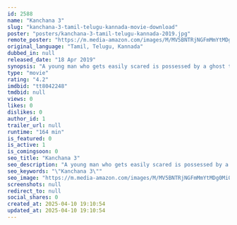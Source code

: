 ```yaml
---
id: 2588
name: "Kanchana 3"
slug: "kanchana-3-tamil-telugu-kannada-movie-download"
poster: "posters/kanchana-3-tamil-telugu-kannada-2019.jpg"
remote_poster: "https://m.media-amazon.com/images/M/MV5BNTRjNGFmMmYtMDg0Mi00ZTQyLTk2YWEtZWRhNTc3YzBhY2IwXkEyXkFqcGc@._V1_SX300.jpg"
original_language: "Tamil, Telugu, Kannada"
dubbed_in: null
released_date: "18 Apr 2019"
synopsis: "A young man who gets easily scared is possessed by a ghost that is seeking revenge."
type: "movie"
rating: "4.2"
imdbid: "tt8042248"
tmdbid: null
views: 0
likes: 0
dislikes: 0
author_id: 1
trailer_url: null
runtime: "164 min"
is_featured: 0
is_active: 1
is_comingsoon: 0
seo_title: "Kanchana 3"
seo_description: "A young man who gets easily scared is possessed by a ghost that is seeking revenge."
seo_keywords: "\"Kanchana 3\""
seo_image: "https://m.media-amazon.com/images/M/MV5BNTRjNGFmMmYtMDg0Mi00ZTQyLTk2YWEtZWRhNTc3YzBhY2IwXkEyXkFqcGc@._V1_SX300.jpg"
screenshots: null
redirect_to: null
social_shares: 0
created_at: 2025-04-10 19:10:54
updated_at: 2025-04-10 19:10:54
---
```


